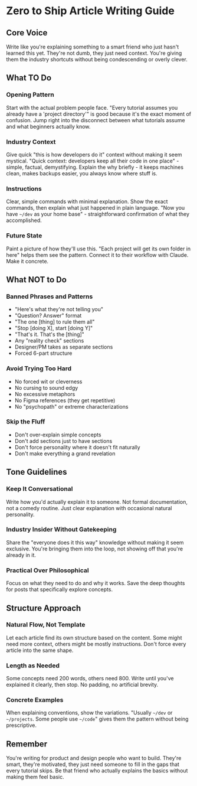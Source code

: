 # Zero to Ship Article Writing Guide

## Core Voice
Write like you're explaining something to a smart friend who just hasn't learned this yet. They're not dumb, they just need context. You're giving them the industry shortcuts without being condescending or overly clever.

## What TO Do

### Opening Pattern
Start with the actual problem people face. "Every tutorial assumes you already have a 'project directory'" is good because it's the exact moment of confusion. Jump right into the disconnect between what tutorials assume and what beginners actually know.

### Industry Context
Give quick "this is how developers do it" context without making it seem mystical. "Quick context: developers keep all their code in one place" - simple, factual, demystifying. Explain the why briefly - it keeps machines clean, makes backups easier, you always know where stuff is.

### Instructions
Clear, simple commands with minimal explanation. Show the exact commands, then explain what just happened in plain language. "Now you have `~/dev` as your home base" - straightforward confirmation of what they accomplished.

### Future State
Paint a picture of how they'll use this. "Each project will get its own folder in here" helps them see the pattern. Connect it to their workflow with Claude. Make it concrete.

## What NOT to Do

### Banned Phrases and Patterns
- "Here's what they're not telling you"
- "Question? Answer" format
- "The one [thing] to rule them all"
- "Stop [doing X], start [doing Y]"
- "That's it. That's the [thing]"
- Any "reality check" sections
- Designer/PM takes as separate sections
- Forced 6-part structure

### Avoid Trying Too Hard
- No forced wit or cleverness
- No cursing to sound edgy
- No excessive metaphors
- No Figma references (they get repetitive)
- No "psychopath" or extreme characterizations

### Skip the Fluff
- Don't over-explain simple concepts
- Don't add sections just to have sections
- Don't force personality where it doesn't fit naturally
- Don't make everything a grand revelation

## Tone Guidelines

### Keep It Conversational
Write how you'd actually explain it to someone. Not formal documentation, not a comedy routine. Just clear explanation with occasional natural personality.

### Industry Insider Without Gatekeeping
Share the "everyone does it this way" knowledge without making it seem exclusive. You're bringing them into the loop, not showing off that you're already in it.

### Practical Over Philosophical
Focus on what they need to do and why it works. Save the deep thoughts for posts that specifically explore concepts.

## Structure Approach

### Natural Flow, Not Template
Let each article find its own structure based on the content. Some might need more context, others might be mostly instructions. Don't force every article into the same shape.

### Length as Needed
Some concepts need 200 words, others need 800. Write until you've explained it clearly, then stop. No padding, no artificial brevity.

### Concrete Examples
When explaining conventions, show the variations. "Usually `~/dev` or `~/projects`. Some people use `~/code`" gives them the pattern without being prescriptive.

## Remember
You're writing for product and design people who want to build. They're smart, they're motivated, they just need someone to fill in the gaps that every tutorial skips. Be that friend who actually explains the basics without making them feel basic.